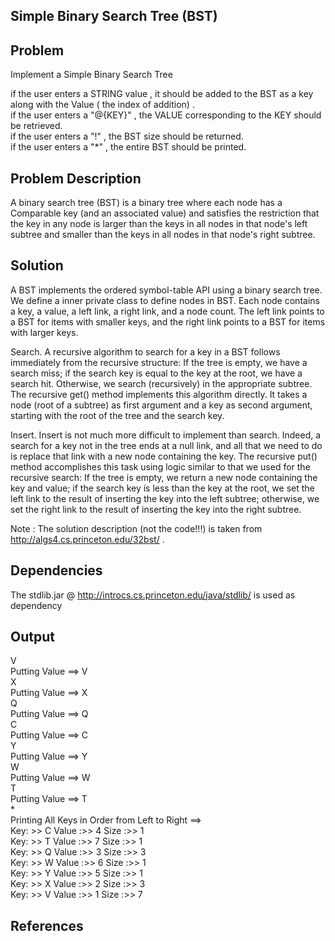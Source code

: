 ## Simple Binary Search Tree (BST)   

## Problem 
  Implement a Simple Binary Search Tree     

if the user enters a STRING value , it should be added to the BST as a key along with the Value ( the index of addition) .           
if the user enters a "@{KEY}" , the VALUE corresponding to the KEY should be retrieved.              
if the user enters a "!" , the BST size should be returned.        
if the user enters a "*" , the entire BST should be printed.             

## Problem Description 
 A binary search tree (BST) is a binary tree where each node has a Comparable key (and an associated value) and satisfies the restriction that the key in any node is larger than the keys in all nodes in that node's left subtree and smaller than the keys in all nodes in that node's right subtree.        

## Solution 
 A BST implements the ordered symbol-table API using a binary search tree. We define a inner private class to define nodes in BST. Each node contains a key, a value, a left link, a right link, and a node count. The left link points to a BST for items with smaller keys, and the right link points to a BST for items with larger keys.               

Search. A recursive algorithm to search for a key in a BST follows immediately from the recursive structure: If the tree is empty, we have a search miss; if the search key is equal to the key at the root, we have a search hit. Otherwise, we search (recursively) in the appropriate subtree. The recursive get() method implements this algorithm directly. It takes a node (root of a subtree) as first argument and a key as second argument, starting with the root of the tree and the search key.           

Insert. Insert is not much more difficult to implement than search. Indeed, a search for a key not in the tree ends at a null link, and all that we need to do is replace that link with a new node containing the key. The recursive put() method accomplishes this task using logic similar to that we used for the recursive search: If the tree is empty, we return a new node containing the key and value; if the search key is less than the key at the root, we set the left link to the result of inserting the key into the left subtree; otherwise, we set the right link to the result of inserting the key into the right subtree.            

Note : The solution description (not the code!!!) is taken from http://algs4.cs.princeton.edu/32bst/  .                 



## Dependencies 
 The stdlib.jar @ http://introcs.cs.princeton.edu/java/stdlib/ is used as dependency                 

## Output 

V            
Putting Value ==> V          
X          
Putting Value ==> X             
Q             
Putting Value ==> Q              
C                 
Putting Value ==> C                    
Y                
Putting Value ==> Y        
W            
Putting Value ==> W               
T         
Putting Value ==> T                
*         
Printing All Keys in Order from Left to Right ==>                       
 Key: >> C Value :>> 4 Size :>> 1                 
 Key: >> T Value :>> 7 Size :>> 1             
 Key: >> Q Value :>> 3 Size :>> 3                  
 Key: >> W Value :>> 6 Size :>> 1             
 Key: >> Y Value :>> 5 Size :>> 1           
 Key: >> X Value :>> 2 Size :>> 3          
 Key: >> V Value :>> 1 Size :>> 7              



## References



